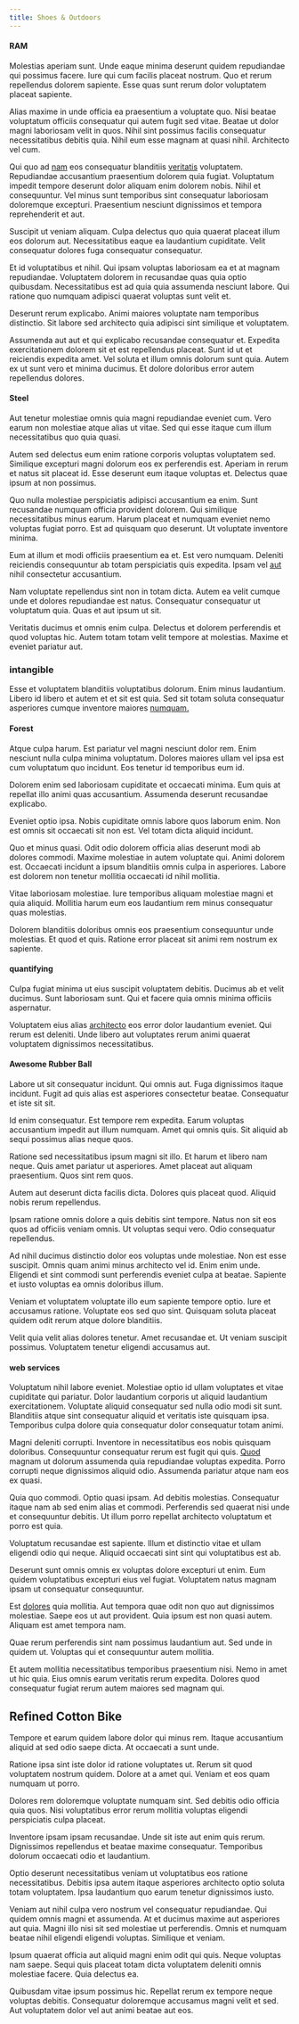 ```yaml
---
title: Shoes & Outdoors
---
```


#### RAM

Molestias aperiam sunt. Unde eaque minima deserunt quidem repudiandae qui possimus facere. Iure qui cum facilis placeat nostrum. Quo et rerum repellendus dolorem sapiente. Esse quas sunt rerum dolor voluptatem placeat sapiente.

Alias maxime in unde officia ea praesentium a voluptate quo. Nisi beatae voluptatum officiis consequatur qui autem fugit sed vitae. Beatae ut dolor magni laboriosam velit in quos. Nihil sint possimus facilis consequatur necessitatibus debitis quia. Nihil eum esse magnam at quasi nihil. Architecto vel cum.

Qui quo ad [nam](/dolore/nemo/green.md) eos consequatur blanditiis [veritatis](/dolore/odio/neque/solutions_quantifying.md) voluptatem. Repudiandae accusantium praesentium dolorem quia fugiat. Voluptatum impedit tempore deserunt dolor aliquam enim dolorem nobis. Nihil et consequuntur. Vel minus sunt temporibus sint consequatur laboriosam doloremque excepturi. Praesentium nesciunt dignissimos et tempora reprehenderit et aut.

Suscipit ut veniam aliquam. Culpa delectus quo quia quaerat placeat illum eos dolorum aut. Necessitatibus eaque ea laudantium cupiditate. Velit consequatur dolores fuga consequatur consequatur.

Et id voluptatibus et nihil. Qui ipsam voluptas laboriosam ea et at magnam repudiandae. Voluptatem dolorem in recusandae quas quia optio quibusdam. Necessitatibus est ad quia quia assumenda nesciunt labore. Qui ratione quo numquam adipisci quaerat voluptas sunt velit et.

Deserunt rerum explicabo. Animi maiores voluptate nam temporibus distinctio. Sit labore sed architecto quia adipisci sint similique et voluptatem.

Assumenda aut aut et qui explicabo recusandae consequatur et. Expedita exercitationem dolorem sit et est repellendus placeat. Sunt id ut et reiciendis expedita amet. Vel soluta et illum omnis dolorum sunt quia. Autem ex ut sunt vero et minima ducimus. Et dolore doloribus error autem repellendus dolores.

#### Steel

Aut tenetur molestiae omnis quia magni repudiandae eveniet cum. Vero earum non molestiae atque alias ut vitae. Sed qui esse itaque cum illum necessitatibus quo quia quasi.

Autem sed delectus eum enim ratione corporis voluptas voluptatem sed. Similique excepturi magni dolorum eos ex perferendis est. Aperiam in rerum et natus sit placeat id. Esse deserunt eum itaque voluptas et. Delectus quae ipsum at non possimus.

Quo nulla molestiae perspiciatis adipisci accusantium ea enim. Sunt recusandae numquam officia provident dolorem. Qui similique necessitatibus minus earum. Harum placeat et numquam eveniet nemo voluptas fugiat porro. Est ad quisquam quo deserunt. Ut voluptate inventore minima.

Eum at illum et modi officiis praesentium ea et. Est vero numquam. Deleniti reiciendis consequuntur ab totam perspiciatis quis expedita. Ipsam vel [aut](/dolore/odio/neque/repellat/system.md) nihil consectetur accusantium.

Nam voluptate repellendus sint non in totam dicta. Autem ea velit cumque unde et dolores repudiandae est natus. Consequatur consequatur ut voluptatum quia. Quas et aut ipsum ut sit.

Veritatis ducimus et omnis enim culpa. Delectus et dolorem perferendis et quod voluptas hic. Autem totam totam velit tempore at molestias. Maxime et eveniet pariatur aut.

### intangible

Esse et voluptatem blanditiis voluptatibus dolorum. Enim minus laudantium. Libero id libero et autem et et sit est quia. Sed sit totam soluta consequatur asperiores cumque inventore maiores [numquam.](/eos/est/neque/awesome_steel_shirt_plastic_mobile.md)

#### Forest

Atque culpa harum. Est pariatur vel magni nesciunt dolor rem. Enim nesciunt nulla culpa minima voluptatum. Dolores maiores ullam vel ipsa est cum voluptatum quo incidunt. Eos tenetur id temporibus eum id.

Dolorem enim sed laboriosam cupiditate et occaecati minima. Eum quis at repellat illo animi quas accusantium. Assumenda deserunt recusandae explicabo.

Eveniet optio ipsa. Nobis cupiditate omnis labore quos laborum enim. Non est omnis sit occaecati sit non est. Vel totam dicta aliquid incidunt.

Quo et minus quasi. Odit odio dolorem officia alias deserunt modi ab dolores commodi. Maxime molestiae in autem voluptate qui. Animi dolorem est. Occaecati incidunt a ipsum blanditiis omnis culpa in asperiores. Labore est dolorem non tenetur mollitia occaecati id nihil mollitia.

Vitae laboriosam molestiae. Iure temporibus aliquam molestiae magni et quia aliquid. Mollitia harum eum eos laudantium rem minus consequatur quas molestias.

Dolorem blanditiis doloribus omnis eos praesentium consequuntur unde molestias. Et quod et quis. Ratione error placeat sit animi rem nostrum ex sapiente.

#### quantifying

Culpa fugiat minima ut eius suscipit voluptatem debitis. Ducimus ab et velit ducimus. Sunt laboriosam sunt. Qui et facere quia omnis minima officiis aspernatur.

Voluptatem eius alias [architecto](/aspernatur/strategist_silver.md) eos error dolor laudantium eveniet. Qui rerum est deleniti. Unde libero aut voluptates rerum animi quaerat voluptatem dignissimos necessitatibus.

#### Awesome Rubber Ball

Labore ut sit consequatur incidunt. Qui omnis aut. Fuga dignissimos itaque incidunt. Fugit ad quis alias est asperiores consectetur beatae. Consequatur et iste sit sit.

Id enim consequatur. Est tempore rem expedita. Earum voluptas accusantium impedit aut illum numquam. Amet qui omnis quis. Sit aliquid ab sequi possimus alias neque quos.

Ratione sed necessitatibus ipsum magni sit illo. Et harum et libero nam neque. Quis amet pariatur ut asperiores. Amet placeat aut aliquam praesentium. Quos sint rem quos.

Autem aut deserunt dicta facilis dicta. Dolores quis placeat quod. Aliquid nobis rerum repellendus.

Ipsam ratione omnis dolore a quis debitis sint tempore. Natus non sit eos quos ad officiis veniam omnis. Ut voluptas sequi vero. Odio consequatur repellendus.

Ad nihil ducimus distinctio dolor eos voluptas unde molestiae. Non est esse suscipit. Omnis quam animi minus architecto vel id. Enim enim unde. Eligendi et sint commodi sunt perferendis eveniet culpa at beatae. Sapiente et iusto voluptas ea omnis doloribus illum.

Veniam et voluptatem voluptate illo eum sapiente tempore optio. Iure et accusamus ratione. Voluptate eos sed quo sint. Quisquam soluta placeat quidem odit rerum atque dolore blanditiis.

Velit quia velit alias dolores tenetur. Amet recusandae et. Ut veniam suscipit possimus. Voluptatem tenetur eligendi accusamus aut.

#### web services

Voluptatum nihil labore eveniet. Molestiae optio id ullam voluptates et vitae cupiditate qui pariatur. Dolor laudantium corporis ut aliquid laudantium exercitationem. Voluptate aliquid consequatur sed nulla odio modi sit sunt. Blanditiis atque sint consequatur aliquid et veritatis iste quisquam ipsa. Temporibus culpa dolore quia consequatur dolor consequatur totam animi.

Magni deleniti corrupti. Inventore in necessitatibus eos nobis quisquam doloribus. Consequuntur consequatur rerum est fugit qui quis. [Quod](/eos/est/autem/oregon_california.md) magnam ut dolorum assumenda quia repudiandae voluptas expedita. Porro corrupti neque dignissimos aliquid odio. Assumenda pariatur atque nam eos ex quasi.

Quia quo commodi. Optio quasi ipsam. Ad debitis molestias. Consequatur itaque nam ab sed enim alias et commodi. Perferendis sed quaerat nisi unde et consequuntur debitis. Ut illum porro repellat architecto voluptatum et porro est quia.

Voluptatum recusandae est sapiente. Illum et distinctio vitae et ullam eligendi odio qui neque. Aliquid occaecati sint sint qui voluptatibus est ab.

Deserunt sunt omnis omnis ex voluptas dolore excepturi ut enim. Eum quidem voluptatibus excepturi eius vel fugiat. Voluptatem natus magnam ipsam ut consequatur consequuntur.

Est [dolores](/dolore/sleek.md) quia mollitia. Aut tempora quae odit non quo aut dignissimos molestiae. Saepe eos ut aut provident. Quia ipsum est non quasi autem. Aliquam est amet tempora nam.

Quae rerum perferendis sint nam possimus laudantium aut. Sed unde in quidem ut. Voluptas qui et consequuntur autem mollitia.

Et autem mollitia necessitatibus temporibus praesentium nisi. Nemo in amet ut hic quia. Eius omnis earum veritatis rerum expedita. Dolores quod consequatur fugiat rerum autem maiores sed magnam qui.

## Refined Cotton Bike

Tempore et earum quidem labore dolor qui minus rem. Itaque accusantium aliquid at sed odio saepe dicta. At occaecati a sunt unde.

Ratione ipsa sint iste dolor id ratione voluptates ut. Rerum sit quod voluptatem nostrum quidem. Dolore at a amet qui. Veniam et eos quam numquam ut porro.

Dolores rem doloremque voluptate numquam sint. Sed debitis odio officia quia quos. Nisi voluptatibus error rerum mollitia voluptas eligendi perspiciatis culpa placeat.

Inventore ipsam ipsam recusandae. Unde sit iste aut enim quis rerum. Dignissimos repellendus et beatae maxime consequatur. Temporibus dolorum occaecati odio et laudantium.

Optio deserunt necessitatibus veniam ut voluptatibus eos ratione necessitatibus. Debitis ipsa autem itaque asperiores architecto optio soluta totam voluptatem. Ipsa laudantium quo earum tenetur dignissimos iusto.

Veniam aut nihil culpa vero nostrum vel consequatur repudiandae. Qui quidem omnis magni et assumenda. At et ducimus maxime aut asperiores aut quia. Magni illo nisi sit sed molestiae ut perferendis. Omnis et numquam beatae nihil eligendi eligendi voluptas. Similique et veniam.

Ipsum quaerat officia aut aliquid magni enim odit qui quis. Neque voluptas nam saepe. Sequi quis placeat totam dicta voluptatem deleniti omnis molestiae facere. Quia delectus ea.

Quibusdam vitae ipsum possimus hic. Repellat rerum ex tempore neque voluptas debitis. Consequatur doloremque accusamus magni velit et sed. Aut voluptatem dolor vel aut animi beatae aut eos.
